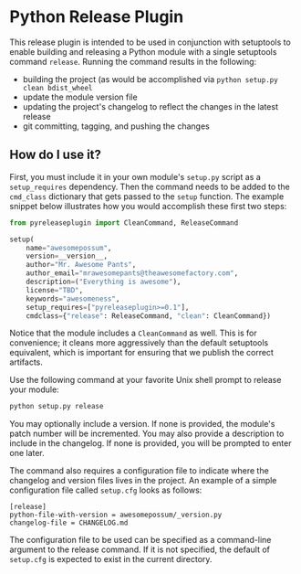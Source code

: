 # Python Release Plugin

This release plugin is intended to be used in conjunction with setuptools to enable building and
releasing a Python module with a single setuptools command `release`. Running the command results
in the following:

- building the project (as would be accomplished via `python setup.py clean bdist_wheel`
- update the module version file
- updating the project's changelog to reflect the changes in the latest release
- git committing, tagging, and pushing the changes

## How do I use it?

First, you must include it in your own module's `setup.py` script as a `setup_requires`
dependency. Then the command needs to be added to the `cmd_class` dictionary that gets passed to
the `setup` function. The example snippet below illustrates how you would accomplish these first
two steps:

```python
from pyreleaseplugin import CleanCommand, ReleaseCommand

setup(
    name="awesomepossum",
    version=__version__,
    author="Mr. Awesome Pants",
    author_email="mrawesomepants@theawesomefactory.com",
    description=("Everything is awesome"),
    license="TBD",
    keywords="awesomeness",
    setup_requires=["pyreleaseplugin>=0.1"],
    cmdclass={"release": ReleaseCommand, "clean": CleanCommand})
```

Notice that the module includes a `CleanCommand` as well. This is for convenience; it cleans more
aggressively than the default setuptools equivalent, which is important for ensuring that we
publish the correct artifacts.

Use the following command at your favorite Unix shell prompt to release your module:

```sh
python setup.py release
```

You may optionally include a version. If none is provided, the module's patch number will be
incremented. You may also provide a description to include in the changelog. If none is provided,
you will be prompted to enter one later.

The command also requires a configuration file to indicate where the changelog and version files lives in the project. An example of a simple configuration file called `setup.cfg` looks as follows:

```
[release]
python-file-with-version = awesomepossum/_version.py
changelog-file = CHANGELOG.md
```

The configuration file to be used can be specified as a command-line argument to the release
command. If it is not specified, the default of `setup.cfg` is expected to exist in the current
directory.
